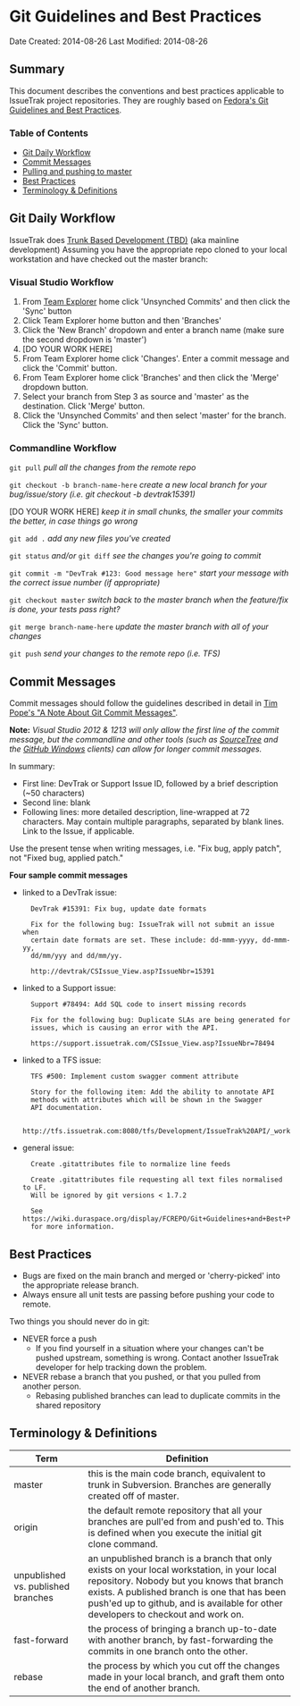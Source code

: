Git Guidelines and Best Practices
=================================

Date Created: 2014-08-26
Last Modified: 2014-08-26  

## Summary

This document describes the conventions and best practices applicable to IssueTrak project repositories. They are roughly based on [Fedora's Git Guidelines and Best Practices][fedoragit].

### Table of Contents

- [Git Daily Workflow](#git-daily-workflow)
- [Commit Messages](#commit-messages)
- [Pulling and pushing to master](#pulling-and-pushing-to-master)
- [Best Practices](#best-practices)
- [Terminology & Definitions](#terminology--definitions)


## Git Daily Workflow

IssueTrak does [Trunk Based Development (TBD)][tbd] (aka mainline development)
Assuming you have the appropriate repo cloned to your local workstation and have checked out the master branch:

### Visual Studio Workflow

1. From [Team Explorer][teamexplorer] home click 'Unsynched Commits' and then click the 'Sync' button
2. Click Team Explorer home button and then 'Branches'
3. Click the 'New Branch' dropdown and enter a branch name (make sure the second dropdown is 'master')
4. [DO YOUR WORK HERE]
5. From Team Explorer home click 'Changes'. Enter a commit message and click the 'Commit' button.
6. From Team Explorer home click 'Branches' and then click the 'Merge' dropdown button.
7. Select your branch from Step 3 as source and 'master' as the destination. Click 'Merge' button.
8. Click the 'Unsynched Commits' and then select 'master' for the branch. Click the 'Sync' button.

### Commandline Workflow

`git pull`
_pull all the changes from the remote repo_

`git checkout -b branch-name-here`
_create a new local branch for your bug/issue/story (i.e. git checkout -b devtrak15391)_

[DO YOUR WORK HERE]
_keep it in small chunks, the smaller your commits the better, in case things go wrong_

`git add .`
_add any new files you've created_

`git status` _and/or_ `git diff`
_see the changes you're going to commit_ 

`git commit -m "DevTrak #123: Good message here"`
_start your message with the correct issue number (if appropriate)_

`git checkout master`
_switch back to the master branch when the feature/fix is done, your tests pass right?_

`git merge branch-name-here`
_update the master branch with all of your changes_

`git push`
_send your changes to the remote repo (i.e. TFS)_

## Commit Messages

Commit messages should follow the guidelines described in detail in [Tim Pope's "A Note About Git Commit Messages"][tpope].

**Note:** _Visual Studio 2012 & 1213 will only allow the first line of the commit message, but the commandline and other tools (such as [SourceTree][sourcetree] and the [GitHub Windows][gitforwin] clients) can allow for longer commit messages._

 In summary:

- First line: DevTrak or Support Issue ID, followed by a brief description (~50 characters)
- Second line: blank
- Following lines: more detailed description, line-wrapped at 72 characters. May contain multiple paragraphs, separated by blank lines. Link to the Issue, if applicable.

Use the present tense when writing messages, i.e. "Fix bug, apply patch", not "Fixed bug, applied patch."

**Four sample commit messages**

* linked to a DevTrak issue:

		DevTrak #15391: Fix bug, update date formats
	
		Fix for the following bug: IssueTrak will not submit an issue when 
		certain date formats are set. These include: dd-mmm-yyyy, dd-mmm-yy, 
		dd/mm/yyy and dd/mm/yy.

		http://devtrak/CSIssue_View.asp?IssueNbr=15391

* linked to a Support issue:

		Support #78494: Add SQL code to insert missing records

		Fix for the following bug: Duplicate SLAs are being generated for 
		issues, which is causing an error with the API.

		https://support.issuetrak.com/CSIssue_View.asp?IssueNbr=78494

* linked to a TFS issue:

		TFS #500: Implement custom swagger comment attribute

		Story for the following item: Add the ability to annotate API
		methods with attributes which will be shown in the Swagger
		API documentation.

		http://tfs.issuetrak.com:8080/tfs/Development/IssueTrak%20API/_workitems#_a=edit&id=500

* general issue:

		Create .gitattributes file to normalize line feeds

		Create .gitattributes file requesting all text files normalised to LF.
		Will be ignored by git versions < 1.7.2

		See https://wiki.duraspace.org/display/FCREPO/Git+Guidelines+and+Best+Practices
		for more information.



## Best Practices

* Bugs are fixed on the main branch and merged or 'cherry-picked' into the appropriate release branch.
* Always ensure all unit tests are passing before pushing your code to remote.

Two things you should never do in git:
- NEVER force a push
	- If you find yourself in a situation where your changes can't be pushed upstream, something is wrong. Contact another IssueTrak developer for help tracking down the problem.
- NEVER rebase a branch that you pushed, or that you pulled from another person. 
	- Rebasing published branches can lead to duplicate commits in the shared repository

## Terminology & Definitions

|Term         						|Definition     													|
|-----------------------------------|-------------------------------------------------------------------|
|master       						| this is the main code branch, equivalent to trunk in Subversion. Branches are generally created off of master.|
|origin		  						| the default remote repository that all your branches are pull'ed from and push'ed to. This is defined when you execute the initial git clone command.|
|unpublished vs. published branches | an unpublished branch is a branch that only exists on your local workstation, in your local repository. Nobody but you knows that branch exists. A published branch is one that has been push'ed up to github, and is available for other developers to checkout and work on.|
|fast-forward						| the process of bringing a branch up-to-date with another branch, by fast-forwarding the commits in one branch onto the other.|
|rebase								| the process by which you cut off the changes made in your local branch, and graft them onto the end of another branch.|




[fedoragit]: https://wiki.duraspace.org/display/FCREPO/Git+Guidelines+and+Best+Practices
[tpope]: http://tbaggery.com/2008/04/19/a-note-about-git-commit-messages.html
[sourcetree]: http://www.sourcetreeapp.com/
[gitforwin]: https://windows.github.com/
[simplegit]: http://rogerdudler.github.io/git-guide/
[tbd]: http://paulhammant.com/2013/04/05/what-is-trunk-based-development/
[teamexplorer]: http://msdn.microsoft.com/en-us/library/hh500420.aspx